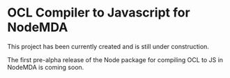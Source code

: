 # OCL Compiler to Javascript for NodeMDA

This project has been currently created and is still under construction.

The first pre-alpha release of the Node package for compiling OCL to JS in NodeMDA is coming soon.
